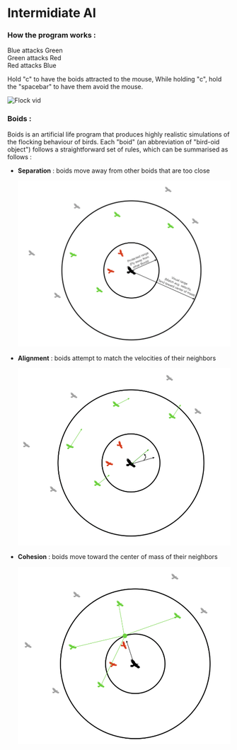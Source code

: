 # Intermidiate AI

### How the program works : 

Blue attacks Green
<br>
Green attacks Red
<br>
Red attacks Blue

Hold "c" to have the boids attracted to the mouse,
While holding "c", hold the "spacebar" to have them avoid the mouse.

![](https://github.com/Loris-Moreau/Raylib-Project/blob/Intermidiate-AI/Images/Boids_Sim_10-01-2024.gif "Flock vid")

### Boids : 

Boids is an artificial life program that produces highly realistic simulations of the flocking behaviour of birds. 
Each "boid" (an abbreviation of "bird-oid object") follows a straightforward set of rules, which can be summarised as follows :

- **Separation** : boids move away from other boids that are too close

  ![Flock](https://github.com/Loris-Moreau/Raylib-Project/blob/Intermidiate-AI/Images/flock.png "Flock Principle")

  
- **Alignment** : boids attempt to match the velocities of their neighbors

  ![Alignement](https://github.com/Loris-Moreau/Raylib-Project/blob/Intermidiate-AI/Images/alignment.png "Alignement")

  
- **Cohesion** : boids move toward the center of mass of their neighbors

  ![Cohesion](https://github.com/Loris-Moreau/Raylib-Project/blob/Intermidiate-AI/Images/cohesion.png "Cohesion")

